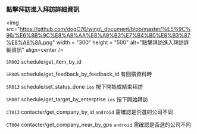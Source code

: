 ### 點擊拜訪進入拜訪詳細資訊





&lt;img src="https://github.com/dogC76/wing\_document/blob/master/%E5%9C%96/%E6%8B%9C%E8%A8%AA%E8%A9%B3%E7%B4%B0%E8%B3%87%E8%A8%8A.png" width = "300" height = "500" alt="點擊拜訪進入拜訪詳細資訊" align=center /&gt;  



`SR002` schedule/get\_item\_by\_id  

`SR005` schedule/get\_feedback\_by\_feedback\_id 有回饋資料時  

`SR013` schedule/set\_status\_done `ios` 按下開始或結束拜訪  

`SR007` schedule/get\_target\_by\_enterprise `ios` 按下開始拜訪  



`CT013` contacter/get\_company\_by\_id `android` 需確認是否選的公司不同  

`CT004` contacter/get\_company\_near\_by\_gps `android` 需確認是否選的公司不同  

